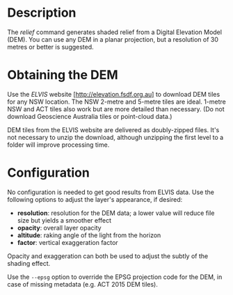# Description

The *relief* command generates shaded relief from a Digital Elevation Model (DEM). You can use any DEM in a planar projection, but a resolution of 30 metres or better is suggested.

# Obtaining the DEM
Use the *ELVIS* website [http://elevation.fsdf.org.au] to download DEM tiles for any NSW location. The NSW 2-metre and 5-metre tiles are ideal. 1-metre NSW and ACT tiles also work but are more detailed than necessary. (Do not download Geoscience Australia tiles or point-cloud data.)

DEM tiles from the ELVIS website are delivered as doubly-zipped files. It's not necessary to unzip the download, although unzipping the first level to a folder will improve processing time.

# Configuration

No configuration is needed to get good results from ELVIS data. Use the following options to adjust the layer's appearance, if desired:

* **resolution**: resolution for the DEM data; a lower value will reduce file size but yields a smoother effect
* **opacity**: overall layer opacity
* **altitude**: raking angle of the light from the horizon
* **factor**: vertical exaggeration factor

Opacity and exaggeration can both be used to adjust the subtly of the shading effect.

Use the `--epsg` option to override the EPSG projection code for the DEM, in case of missing metadata (e.g. ACT 2015 DEM tiles).
